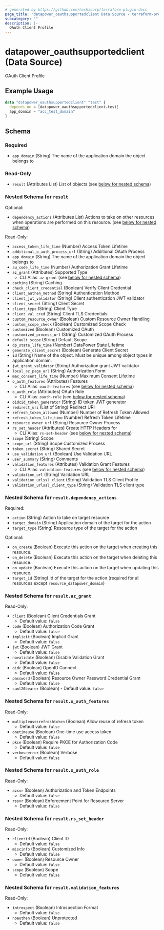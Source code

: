 ```yaml
---
# generated by https://github.com/hashicorp/terraform-plugin-docs
page_title: "datapower_oauthsupportedclient Data Source - terraform-provider-datapower"
subcategory: ""
description: |-
  OAuth Client Profile
---
```


# datapower_oauthsupportedclient (Data Source)

OAuth Client Profile

## Example Usage

```terraform
data "datapower_oauthsupportedclient" "test" {
  depends_on = [datapower_oauthsupportedclient.test]
  app_domain = "acc_test_domain"
}
```

<!-- schema generated by tfplugindocs -->
## Schema

### Required

- `app_domain` (String) The name of the application domain the object belongs to

### Read-Only

- `result` (Attributes List) List of objects (see [below for nested schema](#nestedatt--result))

<a id="nestedatt--result"></a>
### Nested Schema for `result`

Optional:

- `dependency_actions` (Attributes List) Actions to take on other resources when operations are performed on this resource. (see [below for nested schema](#nestedatt--result--dependency_actions))

Read-Only:

- `access_token_life_time` (Number) Access Token Lifetime
- `additional_o_auth_process_url` (String) Additional OAuth Process
- `app_domain` (String) The name of the application domain the object belongs to
- `au_code_life_time` (Number) Authorization Grant Lifetime
- `az_grant` (Attributes) Supported Type
  - CLI Alias: `az-grant` (see [below for nested schema](#nestedatt--result--az_grant))
- `caching` (String) Caching
- `check_client_credential` (Boolean) Verify Client Credential
- `client_authen_method` (String) Authentication Method
- `client_jwt_validator` (String) Client authentication JWT validator
- `client_secret` (String) Client Secret
- `client_type` (String) Client Type
- `client_val_cred` (String) Client TLS Credentials
- `custom_resource_owner` (Boolean) Custom Resource Owner Handling
- `custom_scope_check` (Boolean) Customized Scope Check
- `customized` (Boolean) Customized OAuth
- `customized_process_url` (String) Customized OAuth Process
- `default_scope` (String) Default Scope
- `dp_state_life_time` (Number) DataPower State Lifetime
- `generate_client_secret` (Boolean) Generate Client Secret
- `id` (String) Name of the object. Must be unique among object types in application domain.
- `jwt_grant_validator` (String) Authorization grant JWT validator
- `local_az_page_url` (String) Authorization Form
- `max_consent_life_time` (Number) Maximum Consent Lifetime
- `o_auth_features` (Attributes) Features
  - CLI Alias: `oauth-features` (see [below for nested schema](#nestedatt--result--o_auth_features))
- `o_auth_role` (Attributes) OAuth Role
  - CLI Alias: `oauth-role` (see [below for nested schema](#nestedatt--result--o_auth_role))
- `oidcid_token_generator` (String) ID token JWT generator
- `redirect_uri` (List of String) Redirect URI
- `refresh_token_allowed` (Number) Number of Refresh Token Allowed
- `refresh_token_life_time` (Number) Refresh Token Lifetime
- `resource_owner_url` (String) Resource Owner Process
- `rs_set_header` (Attributes) Create HTTP Headers for
  - CLI Alias: `rs-set-header` (see [below for nested schema](#nestedatt--result--rs_set_header))
- `scope` (String) Scope
- `scope_url` (String) Scope Customized Process
- `token_secret` (String) Shared Secret
- `use_validation_url` (Boolean) Use Validation URL
- `user_summary` (String) Comments
- `validation_features` (Attributes) Validation Grant Features
  - CLI Alias: `validation-features` (see [below for nested schema](#nestedatt--result--validation_features))
- `validation_url` (String) Validation URL
- `validation_urlssl_client` (String) Validation TLS Client Profile
- `validation_urlssl_client_type` (String) Validation TLS client type

<a id="nestedatt--result--dependency_actions"></a>
### Nested Schema for `result.dependency_actions`

Required:

- `action` (String) Action to take on target resource
- `target_domain` (String) Application domain of the target for the action
- `target_type` (String) Resource type of the target for the action

Optional:

- `on_create` (Boolean) Execute this action on the target when creating this resource.
- `on_delete` (Boolean) Execute this action on the target when deleting this resource.
- `on_update` (Boolean) Execute this action on the target when updating this resource.
- `target_id` (String) Id of the target for the action (required for all resources except `resource_datapower_domain`)


<a id="nestedatt--result--az_grant"></a>
### Nested Schema for `result.az_grant`

Read-Only:

- `client` (Boolean) Client Credentials Grant
  - Default value: `false`
- `code` (Boolean) Authorization Code Grant
  - Default value: `false`
- `implicit` (Boolean) Implicit Grant
  - Default value: `false`
- `jwt` (Boolean) JWT Grant
  - Default value: `false`
- `novalidate` (Boolean) Disable Validation Grant
  - Default value: `false`
- `oidc` (Boolean) OpenID Connect
  - Default value: `false`
- `password` (Boolean) Resource Owner Password Credential Grant
  - Default value: `false`
- `saml20bearer` (Boolean) - Default value: `false`


<a id="nestedatt--result--o_auth_features"></a>
### Nested Schema for `result.o_auth_features`

Read-Only:

- `multipleusesrefreshtoken` (Boolean) Allow reuse of refresh token
  - Default value: `false`
- `onetimeuse` (Boolean) One-time use access token
  - Default value: `false`
- `pkce` (Boolean) Require PKCE for Authorization Code
  - Default value: `false`
- `verboseerror` (Boolean) Verbose
  - Default value: `false`


<a id="nestedatt--result--o_auth_role"></a>
### Nested Schema for `result.o_auth_role`

Read-Only:

- `azsvr` (Boolean) Authorization and Token Endpoints
  - Default value: `false`
- `rssvr` (Boolean) Enforcement Point for Resource Server
  - Default value: `false`


<a id="nestedatt--result--rs_set_header"></a>
### Nested Schema for `result.rs_set_header`

Read-Only:

- `clientid` (Boolean) Client ID
  - Default value: `false`
- `miscinfo` (Boolean) Customized Info
  - Default value: `false`
- `owner` (Boolean) Resource Owner
  - Default value: `false`
- `scope` (Boolean) Scope
  - Default value: `false`


<a id="nestedatt--result--validation_features"></a>
### Nested Schema for `result.validation_features`

Read-Only:

- `introspect` (Boolean) Introspection Format
  - Default value: `false`
- `noauthen` (Boolean) Unprotected
  - Default value: `false`
